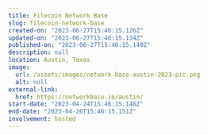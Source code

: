 ```yaml
---
title: Filecoin Network Base
slug: filecoin-network-base
created-on: "2023-06-27T15:46:15.126Z"
updated-on: "2023-06-27T15:46:15.134Z"
published-on: "2023-06-27T15:46:15.140Z"
description: null
location: Austin, Texas
image:
  url: /assets/images/network-base-austin-2023-pic.png
  alt: null
external-link:
  href: https://networkbase.io/austin/
start-date: "2023-04-24T15:46:15.146Z"
end-date: "2023-04-26T15:46:15.151Z"
involvement: hosted
---
```

